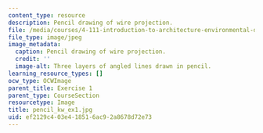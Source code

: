 ```yaml
---
content_type: resource
description: Pencil drawing of wire projection.
file: /media/courses/4-111-introduction-to-architecture-environmental-design-spring-2014/ef2129c403e418516ac92a8678d72e73_pencil_kw_ex1.jpg
file_type: image/jpeg
image_metadata:
  caption: Pencil drawing of wire projection.
  credit: ''
  image-alt: Three layers of angled lines drawn in pencil.
learning_resource_types: []
ocw_type: OCWImage
parent_title: Exercise 1
parent_type: CourseSection
resourcetype: Image
title: pencil_kw_ex1.jpg
uid: ef2129c4-03e4-1851-6ac9-2a8678d72e73
---
```

